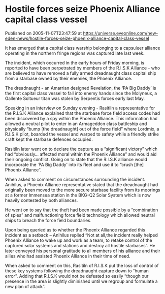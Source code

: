 # Hostile forces seize Phoenix Alliance capital class vessel
Published on 2005-11-07T23:47:59 at https://universe.eveonline.com/new-eden-news/hostile-forces-seize-phoenix-alliance-capital-class-vessel

It has emerged that a capital class warship belonging to a capsuleer alliance operating in the northern fringe regions was captured late last week.   
  
The incident, which occurred in the early hours of Friday morning, is reported to have been perpetrated by members of the R.I.S.K Alliance - who are believed to have removed a fully armed dreadnaught class capital ship from a starbase owned by their enemies, the Phoenix Alliance.   
  
The dreadnaught - an Amarrian designed Revelation, the ‘PA Big Daddy’ is the first capital class vessel to fall into enemy hands since the Molyneux, a Gallente Soltueur titan was stolen by Serpentis forces early last May.   
  
Speaking in an interview on Sunday evening - Rasitiln a representative for the R.I.S.K Alliance explained that the starbase force field access codes had been discovered by a spy within the Phoenix Alliance. This information had allowed a neutral pilot to enter in an Armageddon class battleship and physically “bump [the dreadnaught] out of the force field” where Lordmix, a R.I.S.K pilot, boarded the vessel and warped to safety while a friendly strike craft kept the starbase defences occupied.   
  
Rasitiln later went on to declare the capture as a “significant victory” which had “obviously… affected moral within the Phoenix Alliance” and would aid their ongoing conflict. Going on to state that the R.I.S.K alliance would incorporate the ‘PA Big Daddy’ into its fleet and use it to “crush [the] Phoenix Alliance”.   
  
When asked to comment on circumstances surrounding the incident. Anihilus, a Phoenix Alliance representative stated that the dreadnaught had originally been moved to the more secure starbase facility from its moorings at a former Immensea station in the BKG-Q2 Solar System which is now heavily contested by both alliances.   
  
He went on to say that the theft had been made possible by a “combination of spies” and malfunctioning force field technology which allowed neutral ships to breach the force field boundaries.   
  
Upon being queried as to whether the Phoenix Alliance regarded this incident as a setback – Anihilus replied “Not at all,the incident really helped Phoenix Alliance to wake up and work as a team, to retake control of the captured solar systems and stations and destroy all hostile starbases”. He later conveyed his personal gratitude to all members of his alliance and their allies who had assisted Phoenix Alliance in their time of need.   
  
When asked to comment on this, Rasitiln of R.I.S.K put the loss of control of these key systems following the dreadnaught capture down to “human error”. Adding that R.I.S.K would not be defeated so easily “though our presence in the area is slightly diminished until we regroup and formulate a new plan of attack”.
